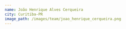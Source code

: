 ```yaml
---
name: João Henrique Alves Cerqueira
city: Curitiba-PR
image_path: /images/team/joao_henrique_cerqueira.png
---
```

